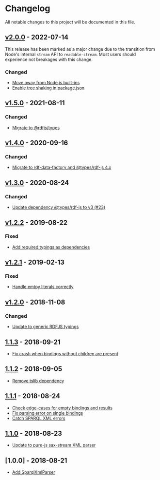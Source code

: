 # Changelog
All notable changes to this project will be documented in this file.

<a name="v2.0.0"></a>
## [v2.0.0](https://github.com/rubensworks/sparqlxml-parse.js/compare/v1.5.0...v2.0.0) - 2022-07-14

This release has been marked as a major change due to the transition from Node's internal `stream` API to `readable-stream`.
Most users should experience not breakages with this change.

### Changed
* [Move away from Node.js built-ins](https://github.com/rubensworks/sparqlxml-parse.js/commit/5b4f65556d8ea9ed4450cdcc5ecf5a75b988ac3e)
* [Enable tree shaking in package.json](https://github.com/rubensworks/sparqlxml-parse.js/commit/2468b763a761ef1e64e07c5c5594cd43425ccaef)

<a name="v1.5.0"></a>
## [v1.5.0](https://github.com/rubensworks/sparqlxml-parse.js/compare/v1.4.0...v1.5.0) - 2021-08-11

### Changed
* [Migrate to @rdfjs/types](https://github.com/rubensworks/sparqlxml-parse.js/commit/5ec3356f4207974c298f921a290cbd2113f64a91)

<a name="v1.4.0"></a>
## [v1.4.0](https://github.com/rubensworks/sparqlxml-parse.js/compare/v1.3.0...v1.4.0) - 2020-09-16

### Changed
* [Migrate to rdf-data-factory and @types/rdf-js 4.x](https://github.com/rubensworks/sparqlxml-parse.js/commit/46f1b6221af949bb7b07bb2aa20ab5f4e4010e57)

<a name="v1.3.0"></a>
## [v1.3.0](https://github.com/rubensworks/sparqlxml-parse.js/compare/v1.2.2...v1.3.0) - 2020-08-24

### Changed
* [Update dependency @types/rdf-js to v3 (#23)](https://github.com/rubensworks/sparqlxml-parse.js/commit/98b25846cb281e0bcd48897e0434cfafd4e87f8a)

<a name="v1.2.2"></a>
## [v1.2.2](https://github.com/rubensworks/sparqlxml-parse.js/compare/v1.2.1...v1.2.2) - 2019-08-22

### Fixed
* [Add required typings as dependencies](https://github.com/rubensworks/sparqlxml-parse.js/commit/3724dde828336dad3e4576dd0d4fda789283510e)

<a name="v1.2.1"></a>
## [v1.2.1](https://github.com/rubensworks/sparqlxml-parse.js/compare/v1.2.0...v1.2.1) - 2019-02-13

### Fixed
* [Handle emtpy literals correctly](https://github.com/rubensworks/sparqlxml-parse.js/commit/47b67208443899287564882bac6c8f9e193fd359)

<a name="v1.2.0"></a>
## [v1.2.0](https://github.com/rubensworks/sparqlxml-parse.js/compare/v1.1.3...v1.2.0) - 2018-11-08

### Changed
* [Update to generic RDFJS typings](https://github.com/rubensworks/sparqlxml-parse.js/commit/474757e3497d3c4713e0f30eb8b2d700afcee73b)

<a name="1.1.3"></a>
## [1.1.3](https://github.com/rubensworks/sparqlxml-parse.js/compare/v1.1.2...v1.1.3) - 2018-09-21
- [Fix crash when bindings without children are present](https://github.com/rubensworks/sparqlxml-parse.js/commit/ed2e9ee1a75ed8a1a548020c02c35a36f9b4f76b)

<a name="1.1.2"></a>
## [1.1.2](https://github.com/rubensworks/sparqlxml-parse.js/compare/v1.1.1...v1.1.2) - 2018-09-05
- [Remove tslib dependency](https://github.com/rubensworks/sparqlxml-parse.js/commit/5a4243e22ac01dd3a9bb4e0dac3ff13b7d34ce67)

<a name="1.1.1"></a>
## [1.1.1](https://github.com/rubensworks/sparqlxml-parse.js/compare/v1.1.0...v1.1.1) - 2018-08-24
- [Check edge-cases for empty bindings and results](https://github.com/rubensworks/sparqlxml-parse.js/commit/031c30c93e6e2e3a56b1dd2cb47013a30344998e)
- [Fix parsing error on single bindings](https://github.com/rubensworks/sparqlxml-parse.js/commit/79b5a5bcad0abd8080b3900e84ab4e956ad13940)
- [Catch SPARQL XML errors](https://github.com/rubensworks/sparqlxml-parse.js/commit/74787ade801564b2aaf09c50720478aa6c6b3dc3)

<a name="1.1.0"></a>
## [1.1.0](https://github.com/rubensworks/sparqlxml-parse.js/compare/v1.0.0...v1.1.0) - 2018-08-23
- [Update to pure-js sax-stream XML parser](https://github.com/rubensworks/sparqlxml-parse.js/commit/c231ff4045c8c0fddaa5c95f594dc801ee5e1cae)

<a name="1.0.0"></a>
## [1.0.0] - 2018-08-21
- [Add SparqlXmlParser](https://github.com/rubensworks/sparqlxml-parse.js/commit/b15c0109a133144dccd8296756cb73a95ada5893)
